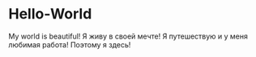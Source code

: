 
# Hello-World
My world is beautiful!
Я живу в своей мечте!  Я путешествую и у меня любимая работа!
Поэтому я здесь!
